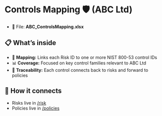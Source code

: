 # Controls Mapping 🛡️ (ABC Ltd)

- 📄 File: **ABC_ControlsMapping.xlsx**

## 📋 What’s inside
- 🔗 **Mapping:** Links each Risk ID to one or more NIST 800-53 control IDs
- 📊 **Coverage:** Focused on key control families relevant to ABC Ltd
- 📝 **Traceability:** Each control connects back to risks and forward to policies


## 🔗 How it connects
- Risks live in [/risk](https://github.com/anoopt718-alt/abc-ltd-grc/tree/main/risk)  
- Policies live in [/policies](./main/risk/policies)

